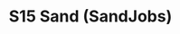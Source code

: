 ---
title: S15 Sand (SandJobs)
permalink: "/teams/s15-sand"
members:
- TJ Baggett - Captain
- Mark Hofberg - QB
- Chris Sasko
- Daniel Haney
- David Asche
- Greg Carter
- Jay Stetz
- Jens Piferoen
- Kip Malcolm
- Micah Morris
- Michael Moerschbacher
- Mike Osorio
- Sam Smallwood
- Steve Chakerian
teamid: 5696
name: S15 Sand
color: SandJobs
division: ''
---